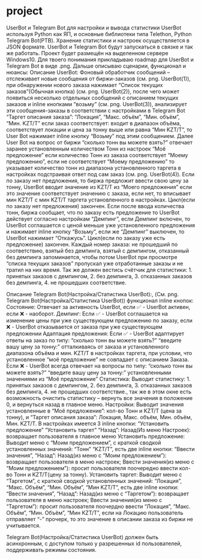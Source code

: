 # project
UserBot и Telegram Bot для настройки и вывода статистики UserBot используя Python как ЯП, и основные библиотеки типа Telethon, Python Telegram Bot(PTB). Хранение статистики и настроек осуществляется в JSON формате. UserBot и Telegram Bot будут запускаться в связке и так же работать. Проект будет размещён на выделенном сервере Windows10. Для твоего понимания прикладываю roadmap для UserBot и Telegram Bot в виде .png. Дальше описываю сценарии, функционал и нюансы:
Описание UserBot:
Фоновый обработчик сообщений – отслеживает новые сообщения от биржи-заказов (см. png. UserBot(1)), при обнаружении нового заказа нажимает “Список текущих заказов”(Обычная кнопка) (см. png. UserBot(2)), после чего может появиться несколько отдельных сообщений с описанием текущих заказов и inline кнопками “возьму” (см. png. UserBot(3)), анализирует эти сообщения-заказы в соответствии с настройками в Telegram Bot “Таргет описания заказа”: “Локация”, “Макс. объём”, “Мин. объём”, “Мин. KZT/Т”  если заказ соответствует: входит в диапазон объёма, соответствует локации и цена за тонну выше или равна “Мин KZT/Т”, то User Bot нажимает inline кнопку “Возьму” под этим сообщением. Далее User Bot на вопрос от биржи “сколько тонн вы можете взять?” отвечает заранее установленным количеством Тонн из настроек “Моё предложение” если количество Тонн из заказа соответствует “Моему предложению”, если не соответствует “Моему предложению” то указывает количество тонн из диапазона установленного таргета в настройках подстраивая ответ под сам заказ (см. png. UserBot(4)). Если по заказу нет предложения, то биржа предложит ввести свою цену за тонну, UserBot вводит значение из KZT/Т из “Моего предложения” если это значение соответствует значению с заказа, если нет, то вписывает мин KZT/Т  c мин KZT/Т таргета установленного в настройках. Цикл(если по заказу нет предложения) закончен. Если после ввода количества тонн, биржа сообщает, что по заказу есть предложение то UserBot действует согласно настройкам “Демпинг”, если Демпинг включен, то UserBot соглашается с ценой меньше уже установленного предложения и нажимает inline кнопку “Возьму”, если же “Демпинг” выключен, то UserBot нажимает “Откажусь”. Цикл(если по заказу уже есть предложение) закончен. Каждый номер заказа: не прошедший по соответствию, взятый без демпинга, взятый с демпингом, отказанный без демпинга запоминается, чтобы потом UserBot при просмотре “списка текущих заказов” пропускал уже отработанные заказы и не тратил на них время. Так же должен вестись счётчик для статистики: 1. принятых заказов с демпингом, 2. без демпинга, 3. отказанных заказов без демпинга, 4. не прошедших соответствие.

Описание Telegram Bot(Настройка/Статистика UserBot):,
(См. png. Telegram Bot(Настройка/Статистика UserBot)) функционал inline кнопок:
Состояние: Отвечает за активность UserBot, если ✅ - UserBot активен, если ❌ - наоборот.
Демпинг: Если ✅ - UserBot соглашается на изменение цены при уже существующем предложению по заказу, если ❌ - UserBot отказывается от заказа при уже существующем предложении
Адаптация предложения: Если ✅ - UserBot адаптирует ответы на заказ по типу: “сколько тонн вы можете взять?” “введите вашу цену за тонну:” отталкиваясь от заказа и установленного диапазона объёма и мин. KZT/T в настройках таргета, при условии, что установленное “моё предложение” не совпадает с описанием Заказа. Если ❌ - UserBot всегда отвечает на вопросы по типу: “сколько тонн вы можете взять?” “введите вашу цену за тонну:” установленными значениями из “Моё предложение”
Статистика: Выводит статистику: 1. принятых заказов с демпингом, 2. без демпинга, 3. отказанных заказов без демпинга, 4. не прошедших соответствие., так же в этом окне есть возможность очистить статистику – вернуть все значения в положение 0, и вернуться назад в главное меню.
Настройки: Выводит значения установленные в “Моё предложение”: кол-во Тонн и KZT/Т (цена за тонну), и “Таргет описания заказа”: Локация, Макс. объём, Мин. объём, Мин. KZT/Т. В настройках имеется 3 inline кнопки: “Установить предложение” “Установить таргет” “Назад”:
Назад(Из меню Настроек): возвращает пользователя в главное меню
Установить предложение: Выводит меню с “Моим предложением”, с краткой сводкой установленных значений: “Тонн” “KZT/Т”, есть две inline кнопки: “Ввести значения”, “Назад”:
Назад(из меню с “Моим предложением”): возвращает пользователя в меню настроек;
Ввести значения(из меню с “Моим предложением”): просит пользователя поочередно ввести кол-во Тонн и KZT/Т(цену за тонну).
Установить таргет: Выводит меню с “Таргетом”, с краткой сводкой установленных значений: “Локация”, “Макс. Объём”, “Мин. Объём”, “Мин KZT/Т”, есть две inline кнопки: “Ввести значения”, “Назад”:
Назад(из меню с “Таргетом”): возвращает пользователя в меню настроек;
Ввести значения(из меню с “Таргетом”): просит пользователя поочердно ввести “Локация”, “Макс. Объём”, “Мин. Объём”, “Мин KZT/Т”, если на Локацию пользователь отправляет “-” прочерк, то это значение в описании заказа из биржи не учитывается.

Telegram Bot(Настройка/Статистика UserBot) должен быть асинхронным, с доступом только у разрешенных id пользователей, поддерживать режимы состояния.

